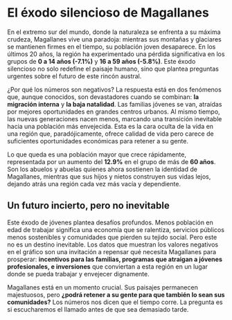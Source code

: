 # El éxodo silencioso de Magallanes

En el extremo sur del mundo, donde la naturaleza se enfrenta a su máxima crudeza, Magallanes vive una paradoja: mientras sus montañas y glaciares se mantienen firmes en el tiempo, su población joven desaparece. En los últimos 20 años, la región ha experimentado una pérdida significativa en los grupos de **0 a 14 años (-7.1%)** y **16 a 59 años (-5.8%)**. Este éxodo silencioso no solo redefine el paisaje humano, sino que plantea preguntas urgentes sobre el futuro de este rincón austral.

¿Por qué los números son negativos? La respuesta está en dos fenómenos que, aunque conocidos, son devastadores cuando se combinan: **la migración interna** y **la baja natalidad**. Las familias jóvenes se van, atraídas por mejores oportunidades en grandes centros urbanos. Al mismo tiempo, las nuevas generaciones nacen menos, marcando una transición inevitable hacia una población más envejecida. Esta es la cara oculta de la vida en una región que, paradójicamente, ofrece calidad de vida pero carece de suficientes oportunidades económicas para retener a su gente.

Lo que queda es una población mayor que crece rápidamente, representada por un aumento del **12.9%** en el grupo de más de **60 años**. Son los abuelos y abuelas quienes ahora sostienen la identidad de Magallanes, mientras que sus hijos y nietos construyen sus vidas lejos, dejando atrás una región cada vez más vacía y dependiente.

## Un futuro incierto, pero no inevitable

Este éxodo de jóvenes plantea desafíos profundos. Menos población en edad de trabajar significa una economía que se ralentiza, servicios públicos menos sostenibles y comunidades que pierden su tejido social. Pero este no es un destino inevitable. Los datos que muestran los valores negativos en el gráfico son una invitación a repensar qué necesita Magallanes para prosperar: **incentivos para las familias, programas que atraigan a jóvenes profesionales, e inversiones** que conviertan a esta región en un lugar donde se pueda trabajar y envejecer dignamente.

Magallanes está en un momento crucial. Sus paisajes permanecen majestuosos, pero **¿podrá retener a su gente para que también lo sean sus comunidades?** Los números nos dicen que el tiempo corre. La pregunta es si escucharemos el llamado antes de que sea demasiado tarde.

